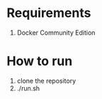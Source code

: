 <h1>Requirements</h1>
<ol><li>Docker Community Edition</li></ol>
<h1>How to run</h1>
<ol>
    <li>clone the repository</li>
    <li>./run.sh</li>
</ol>